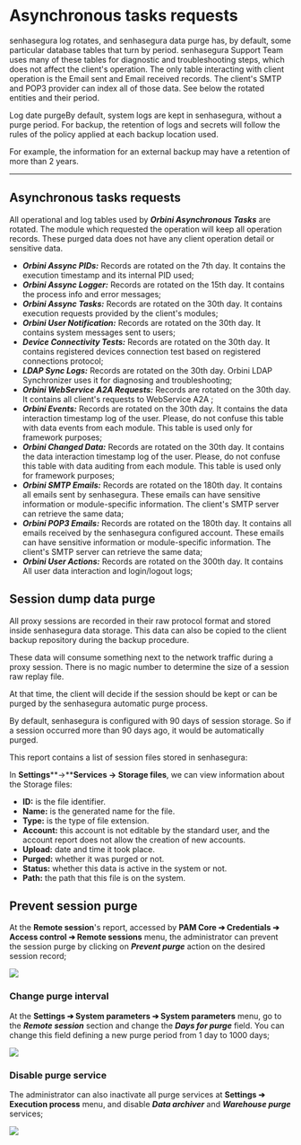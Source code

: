 # Asynchronous tasks requests

senhasegura log rotates, and senhasegura data purge has, by default, some particular database tables that turn by period. senhasegura Support Team uses many of these tables for diagnostic and troubleshooting steps, which does not affect the client's operation. The only table interacting with client operation is the Email sent and Email received records. The client's SMTP and POP3 provider can index all of those data. See below the rotated entities and their period.

Log date purgeBy default, system logs are kept in senhasegura, without a purge period. For backup, the retention of logs and secrets will follow the rules of the policy applied at each backup location used.

For example, the information for an external backup may have a retention of more than 2 years.

---

## Asynchronous tasks requests

All operational and log tables used by ***Orbini Asynchronous Tasks*** are rotated. The module which requested the operation will keep all operation records. These purged data does not have any client operation detail or sensitive data.

* ***Orbini Assync PIDs:*** Records are rotated on the 7th day. It contains the execution timestamp and its internal PID used;
* ***Orbini Assync Logger:*** Records are rotated on the 15th day. It contains the process info and error messages;
* ***Orbini Assync Tasks:*** Records are rotated on the 30th day. It contains execution requests provided by the client's modules;
* ***Orbini User Notification:*** Records are rotated on the 30th day. It contains system messages sent to users;
* ***Device Connectivity Tests:*** Records are rotated on the 30th day. It contains registered devices connection test based on registered connections protocol;
* ***LDAP Sync Logs:*** Records are rotated on the 30th day. Orbini LDAP Synchronizer uses it for diagnosing and troubleshooting;
* ***Orbini WebService A2A Requests:*** Records are rotated on the 30th day. It contains all client's requests to WebService A2A ;
* ***Orbini Events:*** Records are rotated on the 30th day. It contains the data interaction timestamp log of the user. Please, do not confuse this table with data events from each module. This table is used only for framework purposes;
* ***Orbini Changed Data:*** Records are rotated on the 30th day. It contains the data interaction timestamp log of the user. Please, do not confuse this table with data auditing from each module. This table is used only for framework purposes;
* ***Orbini SMTP Emails:*** Records are rotated on the 180th day. It contains all emails sent by senhasegura. These emails can have sensitive information or module\-specific information. The client's SMTP server can retrieve the same data;
* ***Orbini POP3 Emails:*** Records are rotated on the 180th day. It contains all emails received by the senhasegura configured account. These emails can have sensitive information or module\-specific information. The client's SMTP server can retrieve the same data;
* ***Orbini User Actions:*** Records are rotated on the 300th day. It contains All user data interaction and login/logout logs;

## Session dump data purge

All proxy sessions are recorded in their raw protocol format and stored inside senhasegura data storage. This data can also be copied to the client backup repository during the backup procedure.

These data will consume something next to the network traffic during a proxy session. There is no magic number to determine the size of a session raw replay file.

At that time, the client will decide if the session should be kept or can be purged by the senhasegura automatic purge process.

By default, senhasegura is configured with 90 days of session storage. So if a session occurred more than 90 days ago, it would be automatically purged.

This report contains a list of session files stored in senhasegura:

In **Settings****→****Services → Storage files**, we can view information about the Storage files:

* **ID:** is the file identifier.
* **Name:** is the generated name for the file.
* **Type:** is the type of file extension.
* **Account:** this account is not editable by the standard user, and the account report does not allow the creation of new accounts.
* **Upload:** date and time it took place.
* **Purged:** whether it was purged or not.
* **Status:** whether this data is active in the system or not.
* **Path:** the path that this file is on the system.

## Prevent session purge

At the **Remote session**'s report, accessed by **PAM Core ➔ Credentials ➔ Access control ➔ Remote sessions** menu, the administrator can prevent the session purge by clicking on ***Prevent purge*** action on the desired session record;

![](https://cdn.document360.io/5a1d58df-64ce-42a2-8b23-688477d32f33/Images/Documentation/image-1668001001038.png)

### Change purge interval

At the **Settings ➔ System parameters ➔ System parameters** menu, go to the ***Remote session*** section and change the ***Days for purge*** field. You can change this field defining a new purge period from 1 day to 1000 days;

![](https://cdn.document360.io/5a1d58df-64ce-42a2-8b23-688477d32f33/Images/Documentation/image-1668021607280.png)

### Disable purge service

The administrator can also inactivate all purge services at **Settings ➔ Execution process** menu, and disable ***Data archiver*** and ***Warehouse purge*** services;

![](https://cdn.document360.io/5a1d58df-64ce-42a2-8b23-688477d32f33/Images/Documentation/image-1668020984062.png)
